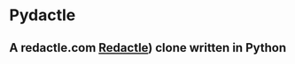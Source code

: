 Pydactle
======

A redactle.com [Redactle](https://www.redactle.com/)) clone written in Python
--------------------------------------------
